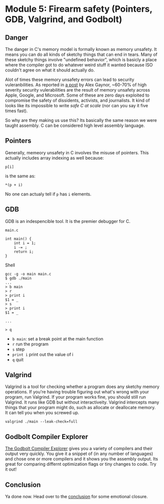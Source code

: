 # Module 5: Firearm safety (Pointers, GDB, Valgrind, and Godbolt)

## Danger

The danger in C's memory model is formally known as memory unsafety. It means you can do all kinds of sketchy things that can end in tears. Many of these sketchy things involve "undefined behavior", which is basicly a place where the compiler got to do whatever weird stuff it wanted because ISO couldn't agree on what it should actually do. 

Alot of times these memory unsafety errors can lead to security vuleranbilities. As reported in [a post](https://alexgaynor.net/2019/aug/12/introduction-to-memory-unsafety-for-vps-of-engineering/) by Alex Gaynor, ~60-70% of high severity security vulerabilities are the result of memory unsafety across Apple, Google, and Microsoft. Some of these are zero days exploited to compromise the safety of dissidents, activists, and journalists. It kind of looks like its impossible to write _safe C at scale_ (nor can you say it five times fast).

So why are they making us use this? Its basically the same reason we were taught assembly. C can be considered high level assembly language.

## Pointers

Generally, memeory unsafety in C involves the misuse of pointers. This actually includes array indexing as well because:

    p[i]

is the same as:

    *(p + i)

No one can actualy tell if `p` has `i` elements.

## GDB

GDB is an indespencible tool. It is the premier debugger for C.

`main.c`

    int main() {
        int i = 1;
        i -= ;
        return i;
    }

Shell

    gcc -g -o main main.c
    $ gdb ./main
    ...
    > b main
    > r
    > print i
    $1 = _
    > s
    > print i
    $1 = _
    
    ...

    > q

- `b main`: set a break point at the main function
- `r` run the program
- `s` step
- `print i` print out the value of i
- `q` quit

## Valgrind

Valgrind is a tool for checking whether a program does any sketchy memory operations.
If you're having trouble figuring out what's wrong with your program, run Valgrind. If your program works fine, you should still run Valgrind. It runs like GDB but without interactiveity. Valgrind intercepts many things that your program might do, such as allocate or deallocate memory. It can tell you when you screwed up.

    valgrind ./main --leak-check=full

## Godbolt Compiler Explorer

[The Godbolt Compiler Explorer](https://godbolt.org/) gives you a variety of compilers and their output very quickly. You give it a snippet of (in any number of languages) and chose one or more compilers and it shows you the assembly output. Its great for comparing differnt optimization flags or tiny changes to code. Try it out!

## Conclusion

Ya done now. Head over to the [conclusion](../conclusion/README.md) for some emotional closure.
